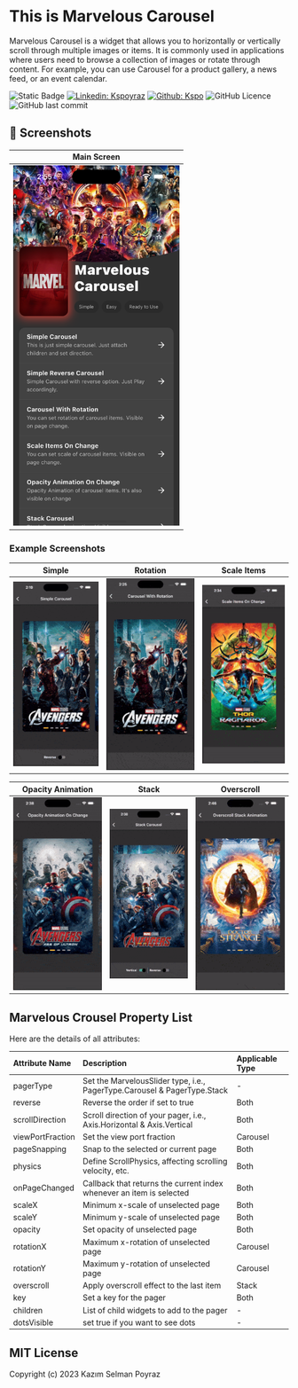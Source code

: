 # This is Marvelous Carousel

Marvelous Carousel is a widget that allows you to horizontally or vertically scroll through multiple images or items. It is commonly used in applications where users need to browse a collection of images or rotate through content. For example, you can use Carousel for a product gallery, a news feed, or an event calendar.

![Static Badge](https://img.shields.io/badge/Author-KSPoyraz-blue)
[![Linkedin: Kspoyraz](https://img.shields.io/badge/Kspoyraz-blue?logo=Linkedin&logoColor=fff)][linkedin]
[![Github: Kspo](https://img.shields.io/badge/Kspo-white?logo=Github&logoColor=000)][github]
![GitHub Licence](https://img.shields.io/github/license/kspo/apple_stocks_app_clone?label=Licence)
![GitHub last commit](https://img.shields.io/github/last-commit/kspo/apple_stocks_app_clone?label=Last+Commit)


## 📸 Screenshots
|Main Screen|
|---|
|<img src="https://github.com/kspo/marvelous_carousel/blob/98ff6fe93f8027a879a6bad2149b9446b052dc70/screenshots/main.png" style="width:300px"/>|
 
 ### Example Screenshots
|Simple|Rotation|Scale Items|
|----|----|----|
|<img src="https://github.com/kspo/marvelous_carousel/blob/main/screenshots/simple.gif" style="width:300px"/>|<img src="https://github.com/kspo/marvelous_carousel/blob/main/screenshots/rotation.gif" style="width:300px"/>|<img src="https://github.com/kspo/marvelous_carousel/blob/main/screenshots/scale.gif" style="width:300px"/>|

|Opacity Animation|Stack|Overscroll|
|----|----|----|
|<img src="https://github.com/kspo/marvelous_carousel/blob/main/screenshots/opacity.gif" style="width:300px"/>|<img src="https://github.com/kspo/marvelous_carousel/blob/main/screenshots/stack.gif" style="width:300px"/>|<img src="https://github.com/kspo/marvelous_carousel/blob/main/screenshots/overscroll.gif" style="width:300px"/>|

## Marvelous Crousel Property List

Here are the details of all attributes:

| Attribute Name   | Description                                                           | Applicable Type |
|:-----------------|:----------------------------------------------------------------------|:----------------|
| pagerType        | Set the MarvelousSlider type, i.e., PagerType.Carousel & PagerType.Stack  | -               |
| reverse          | Reverse the order if set to true                                      | Both            |
| scrollDirection  | Scroll direction of your pager, i.e., Axis.Horizontal & Axis.Vertical | Both            |
| viewPortFraction | Set the view port fraction                                            | Carousel        |
| pageSnapping     | Snap to the selected or current page                                  | Both            |
| physics          | Define ScrollPhysics, affecting scrolling velocity, etc.              | Both            |
| onPageChanged    | Callback that returns the current index whenever an item is selected  | Both            |
| scaleX           | Minimum x-scale of unselected page                                    | Both            |
| scaleY           | Minimum y-scale of unselected page                                    | Both            |
| opacity          | Set opacity of unselected page                                        | Both            |
| rotationX        | Maximum x-rotation of unselected page                                 | Carousel        |
| rotationY        | Maximum y-rotation of unselected page                                 | Carousel        |
| overscroll       | Apply overscroll effect to the last item                              | Stack           |
| key              | Set a key for the pager                                               | Both            |
| children         | List of child widgets to add to the pager                             | -               |
| dotsVisible      | set true if you want to see dots                                      | -               |

## MIT License

Copyright (c) 2023 Kazım Selman Poyraz


[linkedin]: https://www.linkedin.com/in/kaz%C4%B1m-selman-poyraz-0048b7143/
[github]: https://github.com/kspo

[pull_down_button]: https://pub.dev/packages/pull_down_button#pulldownbuttontheme
[marqueer]: https://pub.dev/packages/marqueer
[chart_sparkline]: https://pub.dev/packages/chart_sparkline